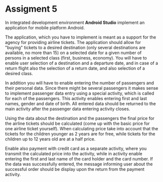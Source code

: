 # Assigment 5

In integrated development environment **Android Studio** implement an application for mobile platform Android.

The application, which you have to implement is meant as a support for the agency for providing airline tickets. The application should allow for "buying" tickets to a desired destination (only several destinations are available, no more than 15) on a selected date for a given number of persons in a selected class (first, business, economy). You will have to enable user selection of a destination and a departure date, and in case of a return flight also the selection of a return date, and also selection of a desired class.

In addition you will have to enable entering the number of passengers and their personal data. Since there might be several passengers it makes sense to implement passenger data entry using a special activity, which is called for each of the passengers. This activity enables entering first and last names, gender and date of birth. All entered data should be returned to the main activity after the passenger data entering activity closes.

Using the data about the destination and the passengers the final price for the airline tickets should be calculated (come up with the basic price for one airline ticket yourself). When calculating price take into account that the tickets for the children younger as 2 years are for free, while tickets for the children up to 12 years old are at a half price.

Enable also payment with credit card as a separate activity, where you transmit the calculated price into the activity, while in activity enable entering the first and last name of the card holder and the card number. If the data was successfully entered, the message informing user about the successful order should be display upon the return from the payment activity.
